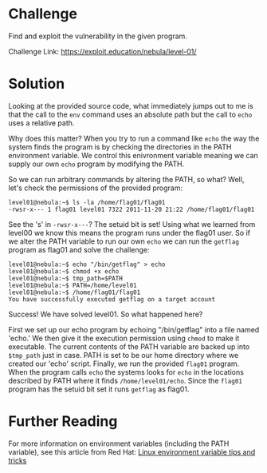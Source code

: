 # Challenge
Find and exploit the vulnerability in the given program.

Challenge Link: https://exploit.education/nebula/level-01/

# Solution
Looking at the provided source code, what immediately jumps out to me is that the call to the `env` command uses an absolute path but the call to `echo` uses a relative path. 

Why does this matter? When you try to run a command like `echo` the way the system finds the program is by checking the directories in the PATH environment variable. We control this enivronment variable meaning we can supply our own `echo` program by modifying the PATH.

So we can run arbitrary commands by altering the PATH, so what? Well, let's check the permissions of the provided program:
```shell
level01@nebula:~$ ls -la /home/flag01/flag01
-rwsr-x--- 1 flag01 level01 7322 2011-11-20 21:22 /home/flag01/flag01
```

See the 's' in `-rwsr-x---`? The setuid bit is set! Using what we learned from level00 we know this means the program runs under the flag01 user. So if we alter the PATH variable to run our own `echo` we can run the `getflag` program as flag01 and solve the challenge:
```shell
level01@nebula:~$ echo "/bin/getflag" > echo
level01@nebula:~$ chmod +x echo
level01@nebula:~$ tmp_path=$PATH
level01@nebula:~$ PATH=/home/level01
level01@nebula:~$ /home/flag01/flag01
You have successfully executed getflag on a target account
```

Success! We have solved level01. So what happened here?

First we set up our echo program by echoing "/bin/getflag" into a file named 'echo.' We then give it the execution permission using `chmod` to make it executable. The current contents of the PATH variable are backed up into `$tmp_path` just in case. PATH is set to be our home directory where we created our 'echo' script. Finally, we run the provided `flag01` program. When the program calls `echo` the systems looks for `echo` in the locations described by PATH where it finds `/home/level01/echo`. Since the `flag01` program has the setuid bit set it runs `getflag` as flag01.

# Further Reading
For more information on environment variables (including the PATH variable), see this article from Red Hat: [Linux environment variable tips and tricks](https://www.redhat.com/sysadmin/linux-environment-variables)
